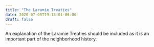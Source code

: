 ```yaml
---
title: "The Laramie Treaties"
date: 2020-07-05T19:13:01-06:00
draft: false
---
```


An explanation of the Laramie Treaties should be included as it is an important part of the neighborhood history. 
